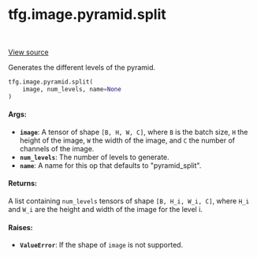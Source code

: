 <div itemscope itemtype="http://developers.google.com/ReferenceObject">
<meta itemprop="name" content="tfg.image.pyramid.split" />
<meta itemprop="path" content="Stable" />
</div>

# tfg.image.pyramid.split

<!-- Insert buttons and diff -->

<table class="tfo-notebook-buttons tfo-api" align="left">
</table>

<a target="_blank" href="https://github.com/tensorflow/graphics/blob/master/tensorflow_graphics/image/pyramid.py">View source</a>



Generates the different levels of the pyramid.

```python
tfg.image.pyramid.split(
    image, num_levels, name=None
)
```



<!-- Placeholder for "Used in" -->


#### Args:


* <b>`image`</b>: A tensor of shape `[B, H, W, C]`, where `B` is the batch size, `H`
  the height of the image, `W` the width of the image, and `C` the number of
  channels of the image.
* <b>`num_levels`</b>: The number of levels to generate.
* <b>`name`</b>: A name for this op that defaults to "pyramid_split".


#### Returns:

A list containing `num_levels` tensors of shape `[B, H_i, W_i, C]`, where
`H_i` and `W_i` are the height and width of the image for the level i.



#### Raises:


* <b>`ValueError`</b>: If the shape of `image` is not supported.